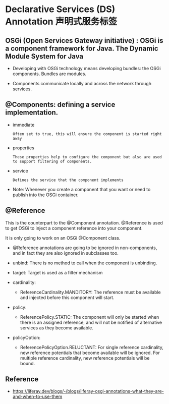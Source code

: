 # Declarative Services (DS) Annotation 声明式服务标签

## OSGi (Open Services Gateway initiative) : OSGi is a component framework for Java. The Dynamic Module System for Java

  - Developing with OSGi technology means developing bundles: the OSGi components. Bundles are modules.
  
  - Components communicate locally and across the network through services.


## @Components: defining a service implementation. 

- immediate
  
      Often set to true, this will ensure the component is started right away
    
- properties

      These properties help to configure the component but also are used to support filtering of components.
    
- service

      Defines the service that the component implements

- Note: Whenever you create a component that you want or need to publish into the OSGi container. 

## @Reference

This is the counterpart to the @Component annotation.  @Reference is used to get OSGi to inject a component reference into your component.

It is only going to work on an OSGi @Component class.

- @Reference annotations are going to be ignored in non-components, and in fact they are also ignored in subclasses too.
  
- unbind: There is no method to call when the component is unbinding.
  
- target: Target is used as a filter mechanism
  
- cardinality: 
    - ReferenceCardinality.MANDITORY: The reference must be available and injected before this component will start.
- policy:
    -  ReferencePolicy.STATIC: The component will only be started when there is an assigned reference, and will not be notified of alternative services as they become available.
- policyOption:
    - ReferencePolicyOption.RELUCTANT: For single reference cardinality, new reference potentials that become available will be ignored.  For multiple reference cardinality, new reference potentials will be bound.

## Reference

- https://liferay.dev/blogs/-/blogs/liferay-osgi-annotations-what-they-are-and-when-to-use-them

